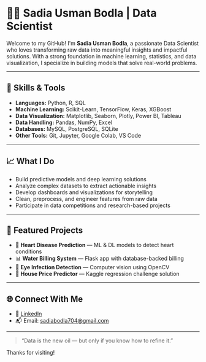 # 👩‍💻 Sadia Usman Bodla | Data Scientist

Welcome to my GitHub! I'm **Sadia Usman Bodla**, a passionate Data Scientist who loves transforming raw data into meaningful insights and impactful solutions. With a strong foundation in machine learning, statistics, and data visualization, I specialize in building models that solve real-world problems.

---

## 🔧 Skills & Tools

- **Languages:** Python, R, SQL  
- **Machine Learning:** Scikit-Learn, TensorFlow, Keras, XGBoost  
- **Data Visualization:** Matplotlib, Seaborn, Plotly, Power BI, Tableau  
- **Data Handling:** Pandas, NumPy, Excel  
- **Databases:** MySQL, PostgreSQL, SQLite  
- **Other Tools:** Git, Jupyter, Google Colab, VS Code  

---

## 📈 What I Do

- Build predictive models and deep learning solutions  
- Analyze complex datasets to extract actionable insights  
- Develop dashboards and visualizations for storytelling  
- Clean, preprocess, and engineer features from raw data  
- Participate in data competitions and research-based projects  

---

## 📂 Featured Projects

- 🔬 **Heart Disease Prediction** — ML & DL models to detect heart conditions  
- 📊 **Water Billing System** — Flask app with database-backed billing  
- 🦠 **Eye Infection Detection** — Computer vision using OpenCV  
- 🏡 **House Price Predictor** — Kaggle regression challenge solution  

---

## 🌐 Connect With Me

- 💼 [LinkedIn](https://www.linkedin.com/in/sadia-usman-bodla/)  
- 📬 Email: sadiabodla704@gmail.com    

---

> “Data is the new oil — but only if you know how to refine it.”

Thanks for visiting!
